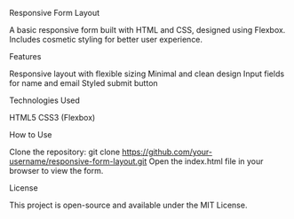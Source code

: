 Responsive Form Layout

A basic responsive form built with HTML and CSS, designed using Flexbox.
Includes cosmetic styling for better user experience.

Features

Responsive layout with flexible sizing
Minimal and clean design
Input fields for name and email
Styled submit button

Technologies Used

HTML5
CSS3 (Flexbox)

How to Use

Clone the repository:
git clone https://github.com/your-username/responsive-form-layout.git
Open the index.html file in your browser to view the form.

License

This project is open-source and available under the MIT License.

